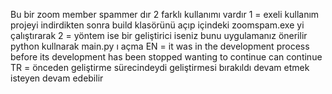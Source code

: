 Bu bir zoom member spammer dır 2 farklı kullanımı vardır
1 = exeli kullanım projeyi indirdikten sonra build klasörünü açıp içindeki zoomspam.exe yi çalıştırarak
2 = yöntem ise bir geliştirici iseniz bunu uygulamanız önerilir python kullnarak main.py ı açma 
EN = it was in the development process before its development has been stopped wanting to continue can continue
TR = önceden geliştirme sürecindeydi geliştirmesi bırakıldı devam etmek isteyen devam edebilir
